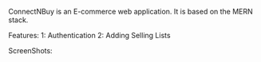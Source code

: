 ConnectNBuy is an E-commerce web application. It is based on the MERN stack.

Features:
1: Authentication
2: Adding Selling Lists

ScreenShots:
